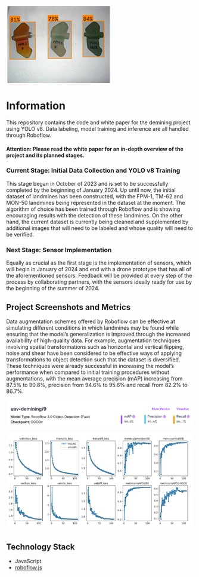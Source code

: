 ![Homepage demo banner](DetectionExample.png)

# Information

This repository contains the code and white paper for the demining project using YOLO v8. Data labeling, model training and inference are all handled through Roboflow. 
#### Attention: Please read the white paper for an in-depth overview of the project and its planned stages. 

### Current Stage: Initial Data Collection and YOLO v8 Training

This stage began in October of 2023 and is set to be successfully completed by the beginning of January 2024. Up until now, the initial dataset of landmines has been constructed, with the FPM-1, TM-62 and MON-50 landmines being represented in the dataset at the moment. The algorithm of choice has been trained through Roboflow and is showing encouraging results with the detection of these landmines. On the other hand, the current dataset is currently being cleaned and supplemented by additional images that will need to be labeled and whose quality will need to be verified.

### Next Stage: Sensor Implementation

Equally as crucial as the first stage is the implementation of sensors, which will begin in January of 2024 and end with a drone prototype that has all of the aforementioned sensors. Feedback will be provided at every step of the process by collaborating partners, with the sensors ideally ready for use by the beginning of the summer of 2024. 

## Project Screenshots and Metrics

Data augmentation schemes offered by Roboflow can be effective at simulating different conditions in which landmines may be found while ensuring that the model’s generalization is improved through the increased availability of high-quality data. For example, augmentation techniques involving spatial transformations such as horizontal and vertical flipping, noise and shear have been considered to be effective ways of applying transformations to object detection such that the dataset is diversified. These techniques were already successful in increasing the model’s performance when compared to initial training procedures without augmentations, with the mean average precision (mAP) increasing from 87.5% to 90.8%, precision from 94.6% to 95.6% and recall from 82.2% to 86.7%. 

![Model Metrics](Metrics.png)

![Visualized Model Metrics](GraphMetrics.png)

## Technology Stack

- JavaScript
- [roboflow.js](https://docs.roboflow.com/inference/web-browser)
